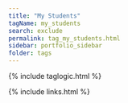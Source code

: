 ```yaml
---
title: "My Students"
tagName: my_students
search: exclude
permalink: tag_my_students.html
sidebar: portfolio_sidebar
folder: tags
---
```

{% include taglogic.html %}

{% include links.html %}
